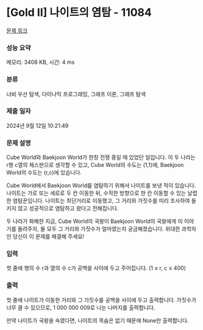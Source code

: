 # [Gold II] 나이트의 염탐 - 11084 

[문제 링크](https://www.acmicpc.net/problem/11084) 

### 성능 요약

메모리: 3408 KB, 시간: 4 ms

### 분류

너비 우선 탐색, 다이나믹 프로그래밍, 그래프 이론, 그래프 탐색

### 제출 일자

2024년 9월 12일 10:21:49

### 문제 설명

<p>Cube World와 Baekjoon World가 한창 전쟁 중일 때 있었던 일입니다. 이 두 나라는 r행 c열의 체스판으로 생각할 수 있고, Cube World의 수도는 (1,1)에, Baekjoon World의 수도는 (r,c)에 있습니다.</p>

<p>Cube World에서 Baekjoon World를 염탐하기 위해서 나이트를 보낸 적이 있습니다. 나이트는 가로 또는 세로로 두 칸 이동한 뒤, 수직한 방향으로 한 칸 이동할 수 있는 날렵한 염탐꾼입니다. 나이트는 최단거리로 이동했고, 그 거리와 가짓수를 미리 조사하여 들키지 않고 성공적으로 염탐하고 왔다고 전해집니다.</p>

<p>두 나라가 화해한 지금, Cube World의 국왕이 Baekjoon World의 국왕에게 이 이야기를 들려주자, 둘 모두 그 거리와 가짓수가 얼마였는지 궁금해졌습니다. 위대한 과학자인 당신이 이 문제를 해결해 주세요!</p>

### 입력 

 <p>첫 줄에 행의 수 r과 열의 수 c가 공백을 사이에 두고 주어집니다. (1 ≤ r, c ≤ 400)</p>

### 출력 

 <p>첫 줄에 나이트가 이동한 거리와 그 가짓수를 공백을 사이에 두고 출력합니다. 가짓수가 너무 클 수 있으므로, 1 000 000 009로 나눈 나머지를 출력합니다.</p>

<p>만약 나이트가 국왕을 속였다면, 나이트의 목숨은 없기 때문에 None만 출력합니다.</p>

